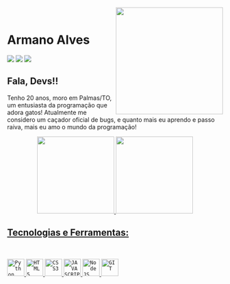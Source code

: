 <img align="right" width="250px" style="margin-top:-20px" src="https://imgur.com/XzjJIQq.png ">

<div dsplay="inline-block">
 
 <h1 align="left">Armano Alves</h1>
  
  <a href="https://www.twitter.com/armano_alves" target="_blank"><img src="https://img.shields.io/badge/Twitter-1DA1F2?style=for-the-badge&logo=twitter&logoColor=white" target="_blank"></a>
  <a href="https://instagram.com/armano_alves" target="_blank"><img src="https://img.shields.io/badge/-Instagram-%23E4405F?style=for-the-badge&logo=instagram&logoColor=white" target="_blank"></a>
  <a href="https://www.linkedin.com/in/armano-barros-alves-junior/" target="_blank"><img src="https://img.shields.io/badge/-LinkedIn-%230077B5?style=for-the-badge&logo=linkedin&logoColor=white" target="_blank"></a>   
 
</div>

## Fala, Devs!!

Tenho 20 anos, moro em Palmas/TO, um entusiasta da programação que adora gatos! Atualmente me considero um caçador oficial de bugs, e quanto mais eu aprendo e passo raiva, mais eu amo o mundo da programação!

<div align="center">

 <a href="https://github.com/armanoalves">
 <img height="180em" src="https://github-readme-stats.vercel.app/api/top-langs/?username=armanoalves&layout=compact&langs_count=7&theme=dark"/>
 <img height="180em" src="https://github-readme-stats.vercel.app/api?username=armanoalves&show_icons=true&theme=dark&include_all_commits=true&count_private=true"/>
 
</div>

## Tecnologias e Ferramentas:

<div style="display: inline_block"><br>

 <code><img width="40px" src="https://cdn.jsdelivr.net/gh/devicons/devicon/icons/python/python-original.svg" title = "Python"/></code>
 <code><img width="40px" src="https://cdn.jsdelivr.net/gh/devicons/devicon/icons/html5/html5-original-wordmark.svg" title = "HTML5"/></code>
 <code><img width="40px" src="https://cdn.jsdelivr.net/gh/devicons/devicon/icons/css3/css3-original-wordmark.svg" title = "CSS3"/></code>
 <code><img width="40px" src="https://cdn.jsdelivr.net/gh/devicons/devicon/icons/javascript/javascript-original.svg" title = "JAVASCRIPT"/></code>
 <code><img width="40px" src="https://cdn.jsdelivr.net/gh/devicons/devicon/icons/nodejs/nodejs-original-wordmark.svg" title = "NodeJS"/></code>
 <code><img width="40px" src="https://cdn.jsdelivr.net/gh/devicons/devicon/icons/git/git-original.svg" title = "GIT"/></code>

</div>
 
